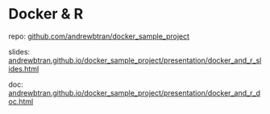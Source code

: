 # Docker & R

repo: [github.com/andrewbtran/docker_sample_project](https://github.com/andrewbtran/docker_sample_project)

slides: [andrewbtran.github.io/docker_sample_project/presentation/docker_and_r_slides.html](andrewbtran.github.io/docker_sample_project/presentation/docker_and_r_slides.html)

doc: [andrewbtran.github.io/docker_sample_project/presentation/docker_and_r_doc.html](andrewbtran.github.io/docker_sample_project/presentation/docker_and_r_doc.html)
